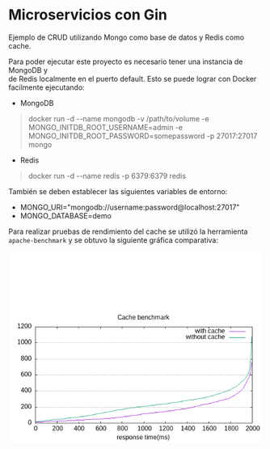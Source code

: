 Microservicios con Gin
======================

Ejemplo de CRUD utilizando Mongo como base de datos y Redis como cache.

Para poder ejecutar este proyecto es necesario tener una instancia de MongoDB y  
de Redis localmente en el puerto default.
Esto se puede lograr con Docker facilmente ejecutando:

* MongoDB

> docker run -d --name mongodb -v /path/to/volume -e MONGO_INITDB_ROOT_USERNAME=admin -e MONGO_INITDB_ROOT_PASSWORD=somepassword -p 27017:27017 mongo

* Redis
  
> docker run -d --name redis -p 6379:6379 redis 

También se deben establecer las siguientes variables de entorno:

- MONGO_URI="mongodb://username:password@localhost:27017"
- MONGO_DATABASE=demo

Para realizar pruebas de rendimiento del cache se utilizó la herramienta 
`apache-benchmark` y se obtuvo la siguiente gráfica comparativa:

![Comparación Cache](benchmark/benchmark.png)